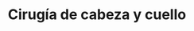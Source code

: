 ---
img : ./img/cirugia_de_cabeza.webp
title : Cirugía de cabeza y cuello
company : Fondo Editorial CIB
description : "Dirigido a estudiantes de medicina y residentes en formación, médicos y especialistas, este libro es una guía práctica y actualizada para comprender y abordar las condiciones clínicas más relevantes en cirugía de cabeza y cuello. Escrito por cirujanos colombianos, Cirugía cabeza y cuello combina conocimientos teóricos con estrategias diagnósticas y terapéuticas adaptadas a las necesidades y realidades del entorno local. El libro tiene un enfoque claro y didáctico y abarca desde las enfermedades benignas más frecuentes hasta los tumores malignos más complejos, así como también proporciona herramientas para un uso práctico. Su estructura incluye tablas, figuras y algoritmos, con recomendaciones basadas en evidencia, que facilitan la comprensión y aplicabilidad en contextos reales. Pretende servir a los médicos en práctica y a los futuros profesionales a entender en profundidad la patología del área cervicofacial y enfrentarla con un criterio de racionalidad en el uso de los recursos frente a los desafíos de los sistemas de salud en Latinoamérica, sin perder de vista los estándares internacionales. De este modo, es un texto que forma, orienta y podría convertirse en un compañero invaluable durante la etapa formativa. Además, reafirma el compromiso de la comunidad médica con la excelencia en el cuidado de los pacientes."
alt : Cirugía de cabeza y cuello
url : portafolio/Cirugía de cabeza y cuello
---